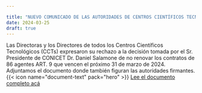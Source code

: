 ```yaml
---

title: "NUEVO COMUNICADO DE LAS AUTORIDADES DE CENTROS CIENTÍFICOS TECNOLÓGICOS (CCTs) DEL CONICET"
date: 2024-03-25
draft: true
---
```


Las Directoras y los Directores de todos los Centros Científicos Tecnológicos (CCTs) expresaron su rechazo a la decisión tomada por el Sr. Presidente de CONICET Dr. Daniel Salamone de no renovar los contratos de 86 agentes ART. 9 que vencen el próximo 31 de marzo de 2024. Adjuntamos el documento donde también figuran las autoridades firmantes.
{{< icon name="document-text" pack="hero" >}} [Lee el documento completo acá]( ComunicadodirectoresCCT250324.pdf)
